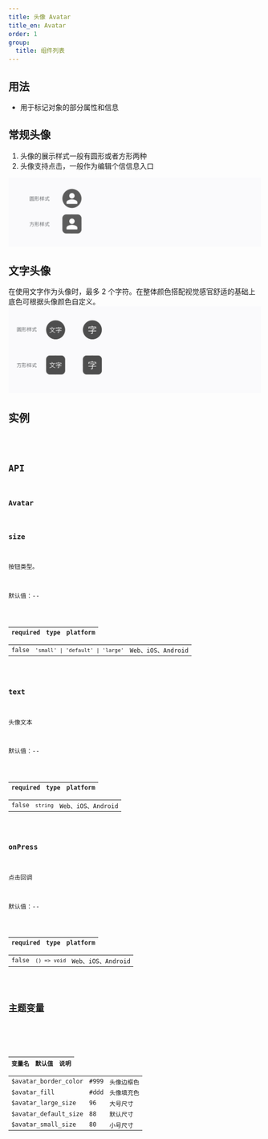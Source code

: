 ```yaml
---
title: 头像 Avatar
title_en: Avatar
order: 1
group:
  title: 组件列表
---
```



## 用法
- 用于标记对象的部分属性和信息



## 常规头像

1. 头像的展示样式一般有圆形或者方形两种
1. 头像支持点击，一般作为编辑个信信息入口


![image.png](./images/1650509636813-278dcd4c-6d68-4008-9d6a-b9518b49159e.png)



## **文字头像** 
在使用文字作为头像时，最多 2 个字符。在整体颜色搭配视觉感官舒适的基础上底色可根据头像颜色自定义。<br />
![image.png](./images/1650509637001-d97551f0-c870-4343-a2a6-942223ebbd74.png)




## 实例
<code src="./example.tsx" />

## API

### Avatar

### size 
按钮类型。

默认值：--

|required|type|platform|
|----|----|----|
|false|`'small' \| 'default' \| 'large'`|Web、iOS、Android|

### text 
头像文本

默认值：--

|required|type|platform|
|----|----|----|
|false|`string`|Web、iOS、Android|

### onPress 
点击回调

默认值：--

|required|type|platform|
|----|----|----|
|false|`() => void`|Web、iOS、Android|


## 主题变量

<div class="theme-variable-table">

| 变量名 | 默认值 | 说明 |
| -------- | -------- | -------- |
| $avatar_border_color | #999 |  头像边框色 |
| $avatar_fill | #ddd |  头像填充色 |
| $avatar_large_size | 96 |  大号尺寸 |
| $avatar_default_size | 88 |  默认尺寸 |
| $avatar_small_size | 80 |  小号尺寸 |

</div>
